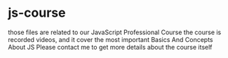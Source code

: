 # js-course
those files are related to our JavaScript Professional Course
the course is recorded videos, and it cover the most important Basics And Concepts About JS
Please contact me to get more details about the course itself
